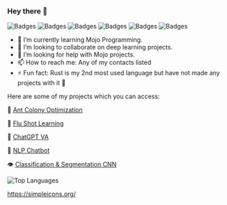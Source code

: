 ### Hey there 👋

![Badges](https://img.shields.io/badge/-Python-3776AB?logo=python&logoColor=fff)
![Badges](https://img.shields.io/badge/-Javascript-F7DF1E?logo=javascript&logoColor=fff)
![Badges](https://img.shields.io/badge/-Jupyter-F37626?logo=jupyter&logoColor=fff)
![Badges](https://img.shields.io/badge/-PyTorch-EE4C2C?logo=pytorch&logoColor=fff)
![Badges](https://img.shields.io/badge/-TensorFlow-FF6F00?logo=tensorflow&logoColor=fff)
![Badges](https://img.shields.io/badge/-Hadoop-66CCFF?logo=apachehadoop&logoColor=fff)

- 🌱 I’m currently learning Mojo Programming.
- 👯 I’m looking to collaborate on deep learning projects.
- 🤔 I’m looking for help with Mojo projects.
- 📫 How to reach me: Any of my contacts listed
- ⚡ Fun fact: Rust is my 2nd most used language but have not made any projects with it 🗿

Here are some of my projects which you can access:

🐜 [Ant Colony Optimization](https://github.com/Daniel2tio/ACO-Simulation)

💉 [Flu Shot Learning](https://github.com/Daniel2tio/Data-Science-Flu-Shot-Learning)

🤖 [ChatGPT VA](https://github.com/Daniel2tio/ChatGPT-VA)

💬 [NLP Chatbot](https://github.com/Daniel2tio/NLP-Chatbot)

👁️ [Classification & Segmentation CNN](https://github.com/Daniel2tio/Segment_Class_CNN)

![Top Languages](https://github-readme-stats.vercel.app/api/top-langs/?username=DANIEL2TIO&show_icons=true&theme=radical)

https://simpleicons.org/
